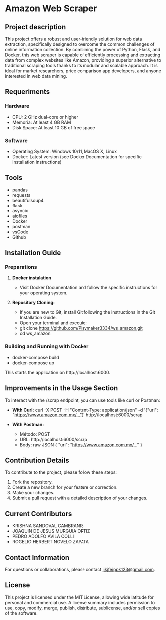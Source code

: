 # Amazon Web Scraper

## Project description

This project offers a robust and user-friendly solution for web data extraction, specifically designed to overcome the common challenges of online information collection. By combining the power of Python, Flask, and Docker, this web scraper is capable of efficiently processing and extracting data from complex websites like Amazon, providing a superior alternative to traditional scraping tools thanks to its modular and scalable approach. It is ideal for market researchers, price comparison app developers, and anyone interested in web data mining.

## Requeriments

### Hardware

- CPU: 2 GHz dual-core or higher
- Memoria: At least 4 GB RAM
- Disk Space: At least 10 GB of free space

### Software

- Operating System: Windows 10/11, MacOS X, Linux
- Docker: Latest version (see Docker Documentation for specific installation instructions)

## Tools
- pandas
- requests
- beautifulsoup4
- flask
- asyncio
- aiofiles
- Docker
- postman
- vsCode
- Github

## Installation Guide

### Preparations

1. **Docker instalation**
   - Visit Docker Documentation and follow the specific instructions for your operating system.

2. **Repository Cloning:**
   - If you are new to Git, install Git following the instructions in the Git Installation Guide.
   - Open your terminal and execute:
   - git clone https://github.com/Playmaker3334/ws_amazon.git
   - cd ws_amazon

### Building and Running with Docker

- docker-compose build
- docker-compose up

This starts the application on http://localhost:6000.

## Improvements in the Usage Section

To interact with the /scrap endpoint, you can use tools like curl or Postman:

- **With Curl:**
  curl -X POST -H "Content-Type: application/json" -d '{"url": "https://www.amazon.com.mx/..."}' http://localhost:6000/scrap

- **With Postman:**
  - Método: POST
  - URL: http://localhost:6000/scrap
  - Body: raw JSON
    {
      "url": "https://www.amazon.com.mx/..."
    }


## Contribution Details

To contribute to the project, please follow these steps:


1. Fork the repository.
2. Create a new branch for your feature or correction.
3. Make your changes.
4. Submit a pull request with a detailed description of your changes.

## Current Contributors
- KRISHNA SANDOVAL CAMBRANIS
- JOAQUIN DE JESUS MURGUIA ORTIZ
- PEDRO ADOLFO AVILA COLLI
- ROGELIO HERBERT NOVELO ZAPATA



##  Contact Information

For questions or collaborations, please contact jikjfeippk123@gmail.com.

## License

This project is licensed under the MIT License, allowing wide latitude for personal and commercial use. A license summary includes permission to use, copy, modify, merge, publish, distribute, sublicense, and/or sell copies of the software.

